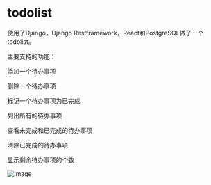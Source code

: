 # todolist
使用了Django，Django Restframework，React和PostgreSQL做了一个todolist。

主要支持的功能：

添加一个待办事项

删除一个待办事项

标记一个待办事项为已完成

列出所有的待办事项

查看未完成和已完成的待办事项

清除已完成的待办事项

显示剩余待办事项的个数

![image](https://github.com/adjlyadv/todolist/blob/master/Screen%20Recording%202018-03-30%20at%2010.34.54.00%20AM.gif)
